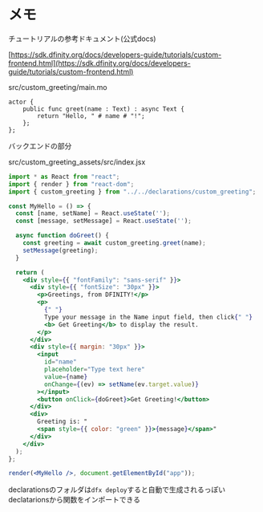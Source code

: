 # メモ
チュートリアルの参考ドキュメント(公式docs)

[https://sdk.dfinity.org/docs/developers-guide/tutorials/custom-frontend.html](https://sdk.dfinity.org/docs/developers-guide/tutorials/custom-frontend.html)

src/custom_greeting/main.mo

```main.mo
actor {
    public func greet(name : Text) : async Text {
        return "Hello, " # name # "!";
    };
};
```

バックエンドの部分

src/custom_greeting_assets/src/index.jsx

```jsx
import * as React from "react";
import { render } from "react-dom";
import { custom_greeting } from "../../declarations/custom_greeting";

const MyHello = () => {
  const [name, setName] = React.useState('');
  const [message, setMessage] = React.useState('');

  async function doGreet() {
    const greeting = await custom_greeting.greet(name);
    setMessage(greeting);
  }

  return (
    <div style={{ "fontFamily": "sans-serif" }}>
      <div style={{ "fontSize": "30px" }}>
        <p>Greetings, from DFINITY!</p>
        <p>
          {" "}
          Type your message in the Name input field, then click{" "}
          <b> Get Greeting</b> to display the result.
        </p>
      </div>
      <div style={{ margin: "30px" }}>
        <input
          id="name"
          placeholder="Type text here"
          value={name}
          onChange={(ev) => setName(ev.target.value)}
        ></input>
        <button onClick={doGreet}>Get Greeting!</button>
      </div>
      <div>
        Greeting is: "
        <span style={{ color: "green" }}>{message}</span>"
      </div>
    </div>
  );
};

render(<MyHello />, document.getElementById("app"));
```

declarationsのフォルダは`dfx deploy`すると自動で生成されるっぽい
declatarionsから関数をインポートできる